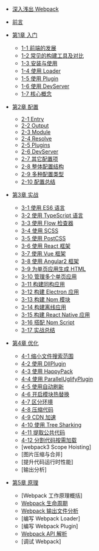 - [深入浅出 Webpack](README.md)
- [前言](前言.md)
- [第1章 入门](1入门/README.md)

  - [1-1 前端的发展](1入门/1-1前端的发展.md)
  - [1-2 常见的构建工具及对比](1入门/1-2常见的构建工具及对比.md)
  - [1-3 安装与使用](1入门/1-3安装与使用.md)
  - [1-4 使用 Loader](1入门/1-4使用Loader.md)
  - [1-5 使用 Plugin](1入门/1-5使用Plugin.md)
  - [1-6 使用 DevServer](1入门/1-6使用DevServer.md)
  - [1-7 核心概念](1入门/1-7核心概念.md)
  
- [第2章 配置](2配置/README.md)

  - [2-1 Entry](2配置/2-1Entry.md) 
  - [2-2 Output](2配置/2-2Output.md)
  - [2-3 Module](2配置/2-3Module.md)
  - [2-4 Resolve](2配置/2-4Resolve.md)
  - [2-5 Plugins](2配置/2-5Plugins.md)
  - [2-6 DevServer](2配置/2-6DevServer.md)
  - [2-7 其它配置项](2配置/2-7其它配置项.md)
  - [2-8 整体配置结构](2配置/2-8整体配置结构.md)
  - [2-9 多种配置类型](2配置/2-9多种配置类型.md)
  - [2-10 配置总结](2配置/2-10配置总结.md)
  
- [第3章 实战](3实战/README.md)

  - [3-1 使用 ES6 语言](3实战/3-1使用ES6语言.md)
  - [3-2 使用 TypeScript 语言](3实战/3-2使用TypeScript语言.md)
  - [3-3 使用 Flow 检查器](3实战/3-3使用Flow检查器.md)
  - [3-4 使用 SCSS](3实战/3-4使用SCSS语言.md)
  - [3-5 使用 PostCSS](3实战/3-5使用PostCSS.md)
  - [3-6 使用 React 框架](3实战/3-6使用React框架.md)
  - [3-7 使用 Vue 框架](3实战/3-7使用Vue框架.md)
  - [3-8 使用 Angular2 框架](3实战/3-8使用Angular2框架.md)
  - [3-9 为单页应用生成 HTML](3实战/3-9为单页应用生成HTML.md)
  - [3-10 管理多个单页应用](3实战/3-10管理多个单页应用.md)
  - [3-11 构建同构应用](3实战/3-11构建同构应用.md)
  - [3-12 构建 Electron 应用](3实战/3-12构建Electron应用.md)
  - [3-13 构建 Npm 模块](3实战/3-13构建Npm模块.md)
  - [3-14 构建离线应用](3实战/3-14构建离线应用.md)
  - [3-15 构建 React Native 应用](3实战/3-15构建ReactNative应用.md)
  - [3-16 搭配 Npm Script](3实战/3-16搭配NpmScript.md)
  - [3-17 实战总结](3实战/3-17实战总结.md)

- [第4章 优化](4优化/README.md)

  - [4-1 缩小文件搜索范围](4优化/4-1缩小文件搜索范围.md)
  - [4-2 使用 DllPlugin](4优化/4-2使用DllPlugin.md)
  - [4-3 使用 HappyPack](4优化/4-3使用HappyPack.md)
  - [4-4 使用 ParallelUglifyPlugin](4优化/4-4使用ParallelUglifyPlugin.md)
  - [4-5 使用自动刷新](4优化/4-5使用自动刷新.md)
  - [4-6 开启模块热替换](4优化/4-6开启模块热替换.md)
  - [4-7 区分环境](4优化/4-7区分环境.md)
  - [4-8 压缩代码](4优化/4-8压缩代码.md)
  - [4-9 CDN 加速](4优化/4-9CDN加速.md)
  - [4-10 使用 Tree Sharking](4优化/4-10使用TreeSharking.md)
  - [4-11 提取公共代码](4优化/4-11提取公共代码.md)
  - [4-12 分割代码按需加载](4优化/4-12分割代码按需加载.md)
  - [webpack3 Scope Hoisting]
  - [图片压缩与合并]
  - [提升代码运行时性能]
  - [输出分析]
  
- [第5章 原理](5原理/README.md)

  - [Webpack 工作原理概括]
  - [Webpack 生命周期](5原理/Webpack生命周期.md)
  - [Webpack 输出文件分析](5原理/Webpack输出文件分析.md)
  - [编写 Webpack Loader]
  - [编写 Webpack Plugin]
  - [Webpack API 解析](5原理/WebpackAPI解析.md)
  - [调试 Webpack]
